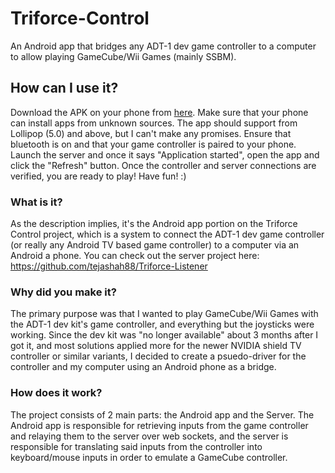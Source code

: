 # Triforce-Control
An Android app that bridges any ADT-1 dev game controller to a computer to allow playing GameCube/Wii Games (mainly SSBM).

## How can I use it?
Download the APK on your phone from [here](https://github.com/tejashah88/Triforce-Control/releases). Make sure that your phone can install apps from unknown sources. The app should support from Lollipop (5.0) and above, but I can't make any promises. Ensure that bluetooth is on and that your game controller is paired to your phone. Launch the server and once it says "Application started", open the app and click the "Refresh" button. Once the controller and server connections are verified, you are ready to play! Have fun! :)

### What is it?
As the description implies, it's the Android app portion on the Triforce Control project, which is a system to connect the ADT-1 dev game controller (or really any Android TV based game controller) to a computer via an Android a phone. You can check out the server project here: https://github.com/tejashah88/Triforce-Listener

### Why did you make it?
The primary purpose was that I wanted to play GameCube/Wii Games with the ADT-1 dev kit's game controller, and everything but the joysticks were working. Since the dev kit was "no longer available" about 3 months after I got it, and most solutions applied more for the newer NVIDIA shield TV controller or similar variants, I decided to create a psuedo-driver for the controller and my computer using an Android phone as a bridge.

### How does it work?
The project consists of 2 main parts: the Android app and the Server. The Android app is responsible for retrieving inputs from the game controller and relaying them to the server over web sockets, and the server is responsible for translating said inputs from the controller into keyboard/mouse inputs in order to emulate a GameCube controller.